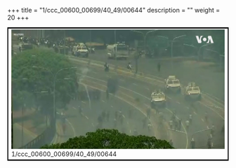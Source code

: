 +++
title = "1/ccc_00600_00699/40_49/00644"
description = ""
weight = 20
+++

<table style="border:2px solid black;max-width:800px;max-height:800px;" 
><tr><td>
<img class="center-fit-jpg"
src="/jpg_/aaa_20190430_NxaOmWaI8sI_00643.jpg">
1/ccc_00600_00699/40_49/00644
</img></td></tr></table>
